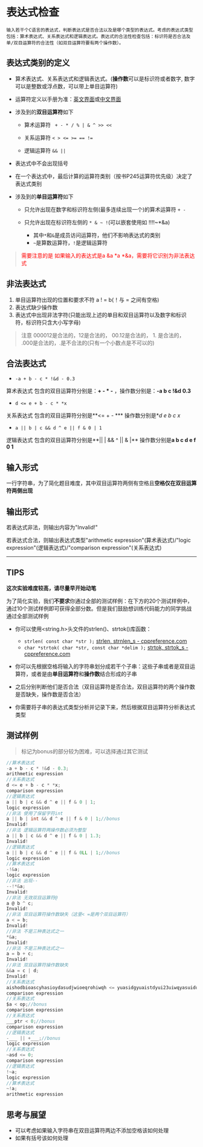 

# 表达式检查

```
输入若干个C语言的表达式，判断表达式是否合法以及是哪个类型的表达式。考虑的表达式类型包括：算术表达式、关系表达式和逻辑表达式。表达式的合法性检查包括：标识符是否合法及单/双目运算符的合法性（如双目运算符要有两个操作数）。
```

## 表达式类别的定义

+ 算术表达式、关系表达式和逻辑表达式。(**操作数**可以是标识符或者数字, 数字可以是整数或浮点数，可以带上单目运算符)
+ 运算符定义以手册为准：[英文界面](https://en.cppreference.com/w/c/language/expressions)或[中文界面](https://zh.cppreference.com/w/c/language/expressions)

+ 涉及到的**双目运算符**如下

  + 算术运算符 ` + - * / % | & ^ >> <<`

  + 关系运算符  `< > <= >= == !=`

  + 逻辑运算符  `&& ||`

+ 表达式中不会出现括号

+ 在一个表达式中，最后计算的运算符类别（按书P245运算符优先级）决定了表达式类别

+ 涉及到的**单目运算符**如下

  + 只允许出现在数字和标识符左侧(最多连续出现一个)的算术运算符 `+ - `

  + 只允许出现在标识符左侧的 `* & ~ !`(可以嵌套使用如 !!!!~*&a)
    + 其中`*`和`&`是成员访问运算符，他们不影响表达式的类别
    + `~`是算数运算符，`!`是逻辑运算符



> <font color = red>需要注意的是 如果输入的表达式是a &a *a *&a，需要将它识别为非法表达式</font>

## 非法表达式

1. 单目运算符出现的位置和要求不符 a ! = b(！与 = 之间有空格)
2. 表达式缺少操作数
3. 表达式中出现非法字符(只能出现上述的单目和双目运算符以及数字和标识符，标识符只含大小写字母)

> 注意 000012是合法的，12是合法的， 00.12是合法的， 1. 是合法的， .000是合法的，.是不合法的(只有一个小数点是不可以的)



## 合法表达式

+ `-a + b - c * !&d - 0.3 ` 

算术表达式 包含的双目运算符分别是：**+ - \* -** ，操作数分别是：**-a b c !&d 0.3**



+ `d <= e + b - c * *x`

关系表达式 包含的双目运算符分别是**<= + - \*** 操作数分别是**d e b c *x**



+ `a || b | c && d ^ e || f & 0 | 1`

逻辑表达式 包含的双目运算符分别是**|| | && ^ || & |** 操作数分别是**a b c d e f 0 1**

## 输入形式

一行字符串，为了简化题目难度，其中双目运算符两侧有空格且**空格仅在双目运算符两侧出现**

## 输出形式

若表达式非法，则输出内容为"Invalid!"

若表达式合法，则输出表达式类型"arithmetic expression"(算术表达式)/"logic expression"(逻辑表达式)/"comparison expression"(关系表达式)

---

## TIPS

**这次实验难度较高，请尽量早开始动笔**

为了简化实验，我们**不要求**你通过全部的测试样例：在下方的20个测试样例中，通过10个测试样例即可获得全部分数。但是我们鼓励想训练代码能力的同学挑战通过全部测试样例

+ 你可以使用<string.h>头文件的strlen()、strtok()库函数：
  + `strlen( const char *str );` [strlen, strnlen_s - cppreference.com](https://zh.cppreference.com/w/c/string/byte/strlen)
  + `char *strtok( char *str, const char *delim );` [strtok, strtok_s - cppreference.com](https://zh.cppreference.com/w/c/string/byte/strtok)

+ 你可以先根据空格将输入的字符串划分成若干个子串：这些子串或者是双目运算符，或者是由**单目运算符**和**操作数**结合形成的子串
+ 之后分别判断他们是否合法（双目运算符是否合法，双目运算符的两个操作数是否缺失，操作数是否合法）
+ 你需要将子串的表达式类型分析并记录下来，然后根据双目运算符分析表达式类型

## 测试样例

> 标记为bonus的部分较为困难，可以选择通过其它测试

```C
//算术表达式
-a + b - c * !&d - 0.3;
arithmetic expression
//关系表达式
d <= e + b - c * *x;
comparison expression
//逻辑表达式
a || b | c && d ^ e || f & 0 | 1;
logic expression
//非法 使用了保留字符int
a || b | int && d ^ e || f & 0 | 1;//bonus
Invalid!
//非法 逻辑运算符两操作数必须为整型
a || b | c && d ^ e || f & 0 | 1.3;
Invalid!
//逻辑表达式
a || b | c && d ^ e || f & 0LL | 1;//bonus
logic expression
//算术表达式
-!&a;
logic expression
//非法 出现--
--!*&a;
Invalid!
//非法 无效双目运算符@
a @ b ^ c;
Invalid!
//非法 双目运算符操作数缺失（这里< =是两个双目运算符）
a < = b;
Invalid!
//非法 不是三种表达式之一
*&a;
Invalid!
//非法 不是三种表达式之一
a = b + c;
Invalid!
//非法 双目运算符操作数缺失
&&a = c | d;
Invalid!
//关系表达式
aishodbioascyhasioydasudjwioeqrohiwqh <= yuasidgyuaistdyui23uiwqyasuiduasidhasdasd;
comparison expression
//关系表达式
$a < op;//bonus
comparison expression
//关系表达式
___ptr < 0;//bonus
comparison expression
//逻辑表达式
-___ || +___;//bonus
logic expression
//关系表达式
~asd <= 0;
comparison expression
//逻辑表达式
!~a;
logic expression
//算术表达式
~!a;
arithmetic expression
```

## 思考与展望

+ 可以考虑如果输入字符串在双目运算符两边不添加空格该如何处理
+ 如果有括号该如何处理
